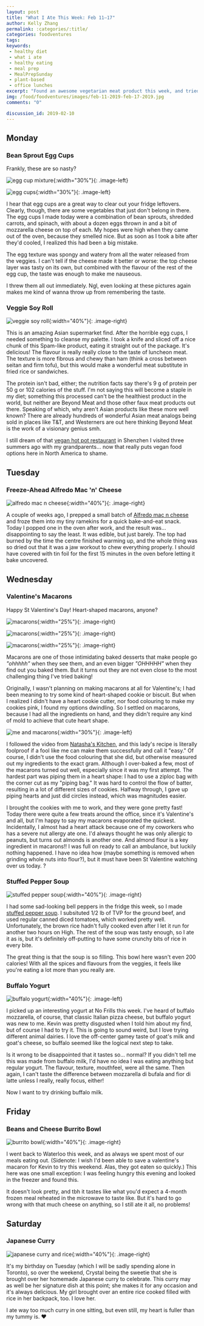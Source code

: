 ```yaml
---
layout: post
title: "What I Ate This Week: Feb 11–17"
author: Kelly Zhang
permalink: :categories/:title/
categories: foodventures
tags:
keywords:
 - healthy diet
 - what i ate
 - healthy eating
 - meal prep
 - MealPrepSunday
 - plant-based
 - office lunches
excerpt: "Found an awesome vegetarian meat product this week, and tried a yogurt made with buffalo milk. I also surprised my coworkers with some Valentine’s macarons!"
img: /food/foodventures/images/feb-11-2019-feb-17-2019.jpg
comments: "0"

discussion_id: 2019-02-10
---
```

## Monday

### Bean Sprout Egg Cups

Frankly, these are so nasty?


![egg cup mixture](/food/foodventures/images/egg-cup-1.jpg){:width="30%"}{: .image-left}

![egg cups](/food/foodventures/images/egg-cup-2.jpg){:width="30%"}{: .image-left}

I hear that egg cups are a great way to clear out your fridge leftovers. Clearly, though, there are some vegetables that just don't belong in there. The egg cups I made today were a combination of bean sprouts, shredded carrots, and spinach, with about a dozen eggs thrown in and a bit of mozzarella cheese on top of each. My hopes were high when they came out of the oven, because they smelled nice. But as soon as I took a bite after they'd cooled, I realized this had been a big mistake.

The egg texture was spongy and watery from all the water released from the veggies. I can't tell if the cheese made it better or worse: the top cheese layer was tasty on its own, but combined with the flavour of the rest of the egg cup, the taste was enough to make me nauseous.

I threw them all out immediately. Ngl, even looking at these pictures again makes me kind of wanna throw up from remembering the taste.

### Veggie Soy Roll

![veggie soy roll](/food/foodventures/images/veggie-soy-roll.jpg){:width="40%"}{: .image-right}

This is an amazing Asian supermarket find. After the horrible egg cups, I needed something to cleanse my palette. I took a knife and sliced off a nice chunk of this Spam-like product, eating it straight out of the package. It's delicious! The flavour is really really close to the taste of luncheon meat. The texture is more fibrous and chewy than ham (think a cross between seitan and firm tofu), but this would make a wonderful meat substitute in fried rice or sandwiches.

The protein isn't bad, either; the nutrition facts say there's 9 g of protein per 50 g or 102 calories of the stuff. I'm not saying this will become a staple in my diet; something this processed can't be the healthiest product in the world, but neither are Beyond Meat and those other faux meat products out there. Speaking of which, why aren't Asian products like these more well known? There are already hundreds of wonderful Asian meat analogs being sold in places like T&T, and Westerners are out here thinking Beyond Meat is the work of a visionary genius smh.

I still dream of that [vegan hot pot restaurant](https://www.tripadvisor.ca/Restaurant_Review-g297415-d12238445-Reviews-Yiye_Yishijie_Vegan_Hotpot_Mixianghu-Shenzhen_Guangdong.html) in Shenzhen I visited three summers ago with my grandparents... now that really puts vegan food options here in North America to shame.

## Tuesday

### Freeze-Ahead Alfredo Mac 'n' Cheese

![alfredo mac n cheese](/food/foodventures/images/alfredo-mac.jpg){:width="40%"}{: .image-right}

A couple of weeks ago, I prepped a small batch of [Alfredo mac n cheese](https://goodcheapeats.com/alfredo-mac-and-cheese/) and froze them into my tiny ramekins for a quick bake-and-eat snack. Today I popped one in the oven after work, and the result was... disappointing to say the least. It was edible, but just barely. The top had burned by the time the centre finished warming up, and the whole thing was so dried out that it was a jaw workout to chew everything properly. I should have covered with tin foil for the first 15 minutes in the oven before letting it bake uncovered.

## Wednesday

### Valentine's Macarons

Happy St Valentine's Day! Heart-shaped macarons, anyone?


![macarons](/food/foodventures/images/macarons-3.jpg){:width="25%"}{: .image-right}

![macarons](/food/foodventures/images/macarons-2.jpg){:width="25%"}{: .image-right}

![macarons](/food/foodventures/images/macarons-1.jpg){:width="25%"}{: .image-right}

Macarons are one of those intimidating baked desserts that make people go *"ohhhhh"* when they see them, and an even bigger *"OHHHHH"* when they find out you baked them. But it turns out they are not even close to the most challenging thing I've tried baking!

Originally, I wasn't planning on making macarons at all for Valentine's; I had been meaning to try some kind of heart-shaped cookie or biscuit. But when I realized I didn't have a heart cookie cutter, nor food colouring to make my cookies pink, I found my options dwindling. So I settled on macarons, because I had all the ingredients on hand, and they didn't require any kind of mold to achieve that cute heart shape.

![me and macarons](/food/foodventures/images/me-and-macarons.jpg){:width="30%"}{: .image-left}

I followed the video from [Natasha's Kitchen](https://natashaskitchen.com/heart-macarons-with-lemon-buttercream-video/), and this lady's recipe is literally foolproof if a fool like me can make them successfully and call it "easy." Of course, I didn't use the food colouring that she did, but otherwise measured out my ingredients to the exact gram. Although I over-baked a few, most of the macarons turned out well, especially since it was my first attempt. The hardest part was piping them in a heart shape: I had to use a ziploc bag with the corner cut as my "piping bag." It was hard to control the flow of batter, resulting in a lot of different sizes of cookies. Halfway through, I gave up piping hearts and just did circles instead, which was magnitudes easier.

I brought the cookies with me to work, and they were gone pretty fast! Today there were quite a few treats around the office, since it's Valentine's and all, but I'm happy to say my macarons evaporated the quickest. Incidentally, I almost had a heart attack because one of my coworkers who has a severe nut allergy ate one. I'd always thought he was only allergic to peanuts, but turns out almonds is another one. And almond flour is a key ingredient in macarons!! I was full on ready to call an ambulance, but luckily nothing happened. I have no idea how (maybe something is removed when grinding whole nuts into flour?), but it must have been St Valentine watching over us today. ?

### Stuffed Pepper Soup

![stuffed pepper soup](/food/foodventures/images/stuffed-pepper-soup.jpg){:width="40%"}{: .image-right}

I had some sad-looking bell peppers in the fridge this week, so I made [stuffed pepper soup](https://happyhealthymama.com/slow-cooker-stuffed-pepper-soup.html#tasty-recipes-16556). I subsituted 1/2 lb of TVP for the ground beef, and used regular canned diced tomatoes, which worked pretty well. Unfortunately, the brown rice hadn't fully cooked even after I let it run for another two hours on High. The rest of the soup was tasty enough, so I ate it as is, but it's definitely off-putting to have some crunchy bits of rice in every bite.

The great thing is that the soup is so filling. This bowl here wasn't even 200 calories! With all the spices and flavours from the veggies, it feels like you're eating a lot more than you really are.

### Buffalo Yogurt

![buffalo yogurt](/food/foodventures/images/buffalo-yogurt.jpg){:width="40%"}{: .image-left}

I picked up an interesting yogurt at No Frills this week. I've heard of buffalo mozzarella, of course, that classic Italian pizza cheese, but buffalo yogurt was new to me. Kevin was pretty disgusted when I told him about my find, but of course I had to try it. This is going to sound weird, but I love trying different animal dairies. I love the off-center gamey taste of goat's milk and goat's cheese, so buffalo seemed like the logical next step to take.

Is it wrong to be disappointed that it tastes so... normal? If you didn't tell me this was made from buffalo milk, I'd have no idea I was eating anything but regular yogurt. The flavour, texture, mouthfeel, were all the same. Then again, I can't taste the difference between mozzarella di bufala and fior di latte unless I really, really focus, either!

Now I want to try drinking buffalo milk.

## Friday

### Beans and Cheese Burrito Bowl

![burrito bowl](/food/foodventures/images/frozen-burrito-bowl.jpg){:width="40%"}{: .image-right}

I went back to Waterloo this week, and as always we spent most of our meals eating out. (Sidenote: I wish I'd been able to save a valentine's macaron for Kevin to try this weekend. Alas, they got eaten so quickly.) This here was one small exception: I was feeling hungry this evening and looked in the freezer and found this.

It doesn't look pretty, and tbh it tastes like what you'd expect a 4-month frozen meal reheated in the microwave to taste like. But it's hard to go wrong with that much cheese on anything, so I still ate it all, no problems!

## Saturday

### Japanese Curry

![japanese curry and rice](/food/foodventures/images/japanese-curry.jpg){:width="40%"}{: .image-right}

It's my birthday on Tuesday (which I will be sadly spending alone in Toronto), so over the weekend, Crystal being the sweetie that she is brought over her homemade Japanese curry to celebrate. This curry may as well be her signature dish at this point; she makes it for any occasion and it's always delicious. My girl brought over an entire rice cooked filled with rice in her backpack, too. I love her.

I ate way too much curry in one sitting, but even still, my heart is fuller than my tummy is. ❤️
